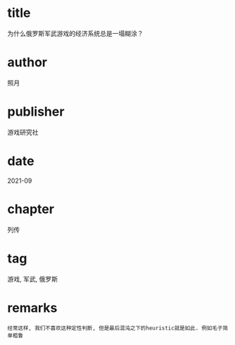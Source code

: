 # title
为什么俄罗斯军武游戏的经济系统总是一塌糊涂？

# author
照月

# publisher
游戏研究社

# date
2021-09

# chapter
列传

# tag
游戏, 军武, 俄罗斯

# remarks
`经常这样, 我们不喜欢这种定性判断, 但是最后混沌之下的heuristic就是如此. 例如毛子简单粗鲁`
